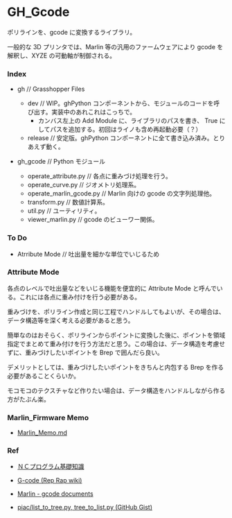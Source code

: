 # GH_Gcode  
 

ポリラインを、gcode に変換するライブラリ。  

一般的な 3D プリンタでは、Marlin 等の汎用のファームウェアにより gcode を解釈し、XYZE の可動軸が制御される。  


### Index  

- gh // Grasshopper Files   
  - dev // WIP。ghPython コンポーネントから、モジュールのコードを呼び出す。実装中のあれこれはこっちで。  
    - カンバス左上の Add Module に、ライブラリのパスを書き、 True にしてパスを追加する。初回はライノも含め再起動必要（？）  
  - release // 安定版。ghPython コンポーネントに全て書き込み済み。とりあえず動く。  


- gh_gcode // Python モジュール  
  - operate_attribute.py // 各点に重みづけ処理を行う。  
  - operate_curve.py // ジオメトリ処理系。  
  - operate_marlin_gcode.py // Marlin 向けの gcode の文字列処理他。  
  - transform.py // 数値計算系。  
  - util.py // ユーティリティ。  
  - viewer_marlin.py // gcode のビューワー関係。


### To Do  

- Atrribute Mode // 吐出量を細かな単位でいじるため  


### Attribute Mode  

各点のレベルで吐出量などをいじる機能を便宜的に Attribute Mode と呼んでいる。これには各点に重み付けを行う必要がある。  

重みづけを、ポリライン作成と同じ工程でハンドルしてもよいが、その場合は、データ構造等を深く考える必要があると思う。  

簡単なのはおそらく、ポリラインからポイントに変換した後に、ポイントを領域指定でまとめて重み付けを行う方法だと思う。この場合は、データ構造を考慮せずに、重みづけしたいポイントを Brep で囲んだら良い。  

デメリットとしては、重みづけしたいポイントをきちんと内包する Brep を作る必要があることくらいか。  

モコモコのテクスチャなど作りたい場合は、データ構造をハンドルしながら作る方がたぶん楽。  


### Marlin_Firmware Memo  

- [Marlin_Memo.md](https://github.com/naysok/GH_Gcode/blob/master/Marlin_Memo.md)  


### Ref  

- [ＮＣプログラム基礎知識](https://nc-program.s-projects.net/g-code.html)  

- [G-code (Rep Rap wiki)](https://reprap.org/wiki/G-code)  

- [Marlin - gcode documents](https://marlinfw.org/meta/gcode/)  

- [piac/list_to_tree.py, tree_to_list.py (GitHub Gist)](https://gist.github.com/piac/ef91ac83cb5ee92a1294)  